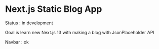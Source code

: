 # Next.js Static Blog App

Status : in development

Goal is learn new Next.js 13 with making a blog with JsonPlaceholder API

Navbar : ok
